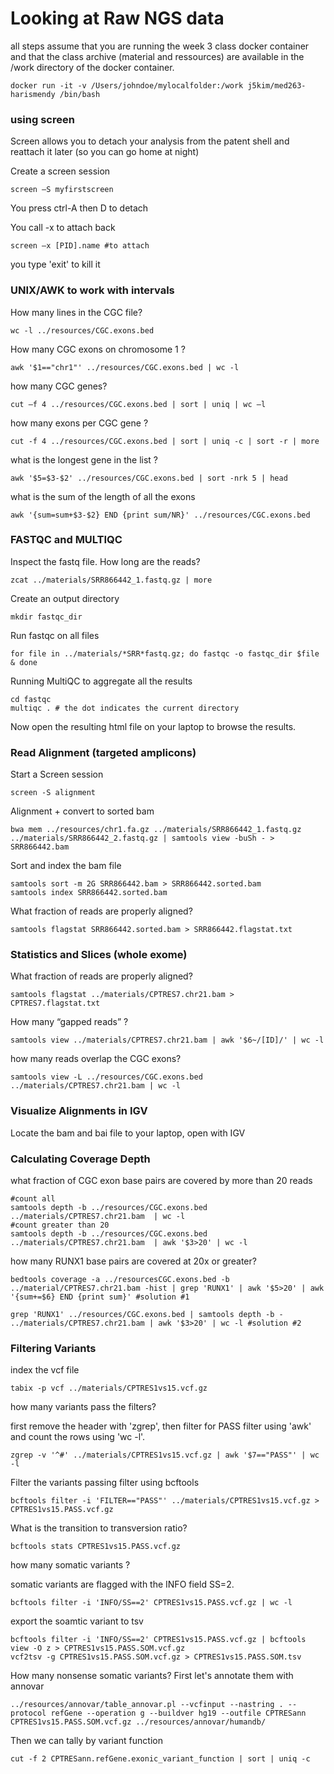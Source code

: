 # Looking at Raw NGS data

all steps assume that you are running the week 3 class docker container and that the class archive (material and ressources) are available in the /work directory of the docker container.

```{bash}
docker run -it -v /Users/johndoe/mylocalfolder:/work j5kim/med263-harismendy /bin/bash
```


### using screen

Screen allows you to detach your analysis from the patent shell and reattach it later (so you can go home at night)

Create a screen session

```{bash}
screen –S myfirstscreen
```

You press ctrl-A then D to detach

You call -x to attach back

```{bash}
screen –x [PID].name #to attach
```

you type 'exit' to kill it



### UNIX/AWK to work with intervals

How many lines in the CGC file?

```{bash}
wc -l ../resources/CGC.exons.bed
```

How many CGC exons on chromosome 1 ?

```{bash}
awk '$1=="chr1"' ../resources/CGC.exons.bed | wc -l
```

how many CGC genes?

```{bash}
cut –f 4 ../resources/CGC.exons.bed | sort | uniq | wc –l
```

how many exons per CGC gene ?

```{bash}
cut -f 4 ../resources/CGC.exons.bed | sort | uniq -c | sort -r | more
```

what is the longest gene in the list ?

```{bash}
awk '$5=$3-$2' ../resources/CGC.exons.bed | sort -nrk 5 | head
```

what is the sum of the length of all the exons

```{bash}
awk '{sum=sum+$3-$2} END {print sum/NR}' ../resources/CGC.exons.bed
```


### FASTQC and MULTIQC


Inspect the fastq file. How long are the reads?

```{bash}
zcat ../materials/SRR866442_1.fastq.gz | more
```

Create an output directory

```{bash}
mkdir fastqc_dir
```

Run fastqc on all files

```{bash}
for file in ../materials/*SRR*fastq.gz; do fastqc -o fastqc_dir $file & done
```

Running MultiQC to aggregate all the results

```{bash}
cd fastqc
multiqc . # the dot indicates the current directory
```

Now open the  resulting html file on your laptop to browse the results.



### Read Alignment (targeted amplicons)


Start a Screen session
```{bash}
screen -S alignment
```

Alignment + convert to sorted bam
```{bash}
bwa mem ../resources/chr1.fa.gz ../materials/SRR866442_1.fastq.gz ../materials/SRR866442_2.fastq.gz | samtools view -buSh - > SRR866442.bam
```

Sort and index the bam file
```{bash}
samtools sort -m 2G SRR866442.bam > SRR866442.sorted.bam
samtools index SRR866442.sorted.bam
```

What fraction of reads are properly aligned?
```{bash}
samtools flagstat SRR866442.sorted.bam > SRR866442.flagstat.txt
```


### Statistics and Slices (whole exome)

What fraction of reads are properly aligned?
```{bash}
samtools flagstat ../materials/CPTRES7.chr21.bam > CPTRES7.flagstat.txt
```

How many “gapped reads” ?
```{bash}
samtools view ../materials/CPTRES7.chr21.bam | awk '$6~/[ID]/' | wc -l
```

how many reads overlap the CGC exons?
```{bash}
samtools view -L ../resources/CGC.exons.bed ../materials/CPTRES7.chr21.bam | wc -l
```


### Visualize Alignments in IGV


Locate the bam and bai file to your laptop, open with IGV


### Calculating Coverage Depth


what fraction of CGC exon base pairs are covered by more than 20 reads
```{bash}
#count all
samtools depth -b ../resources/CGC.exons.bed ../materials/CPTRES7.chr21.bam  | wc -l
#count greater than 20
samtools depth -b ../resources/CGC.exons.bed ../materials/CPTRES7.chr21.bam  | awk '$3>20' | wc -l
```

how many RUNX1 base pairs are covered at 20x or greater?
```{bash}
bedtools coverage -a ../resourcesCGC.exons.bed -b ../material/CPTRES7.chr21.bam -hist | grep 'RUNX1' | awk '$5>20' | awk '{sum+=$6} END {print sum}' #solution #1

grep 'RUNX1' ../resources/CGC.exons.bed | samtools depth -b - ../materials/CPTRES7.chr21.bam | awk '$3>20' | wc -l #solution #2
```


### Filtering Variants

index the vcf file
```{bash}
tabix -p vcf ../materials/CPTRES1vs15.vcf.gz
```

how many variants pass the filters?

first remove the header with 'zgrep', then filter for PASS filter using 'awk' and count the rows using 'wc -l'.
```{bash}
zgrep -v '^#' ../materials/CPTRES1vs15.vcf.gz | awk '$7=="PASS"' | wc -l
```

Filter the variants passing filter using bcftools
```{bash}
bcftools filter -i 'FILTER=="PASS"' ../materials/CPTRES1vs15.vcf.gz > CPTRES1vs15.PASS.vcf.gz
```

What is the transition to transversion ratio?
```{bash}
bcftools stats CPTRES1vs15.PASS.vcf.gz
```

how many somatic variants ?

somatic variants are flagged with the INFO field SS=2. 
```{bash}
bcftools filter -i 'INFO/SS==2' CPTRES1vs15.PASS.vcf.gz | wc -l
```

export the soamtic variant to tsv
```{bash}
bcftools filter -i 'INFO/SS==2' CPTRES1vs15.PASS.vcf.gz | bcftools view -O z > CPTRES1vs15.PASS.SOM.vcf.gz
vcf2tsv -g CPTRES1vs15.PASS.SOM.vcf.gz > CPTRES1vs15.PASS.SOM.tsv
```

How many nonsense somatic variants? First let's annotate them with annovar

```{bash}
../resources/annovar/table_annovar.pl --vcfinput --nastring . --protocol refGene --operation g --buildver hg19 --outfile CPTRESann CPTRES1vs15.PASS.SOM.vcf.gz ../resources/annovar/humandb/
```

Then we can tally by variant function 
```{bash}
cut -f 2 CPTRESann.refGene.exonic_variant_function | sort | uniq -c
```

